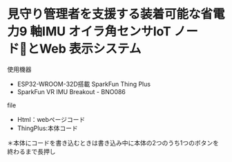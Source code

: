 # 見守り管理者を支援する装着可能な省電力9 軸IMU オイラ角センサIoT ノードとWeb 表示システム

使用機器
* ESP32-WROOM-32D搭載 SparkFun Thing Plus　
* SparkFun VR IMU Breakout - BNO086 

file
* Html：webページコード
* ThingPlus:本体コード

＊本体にコードを書き込むときは書き込み中に本体の2つのうち1つのボタンを終わるまで長押し


